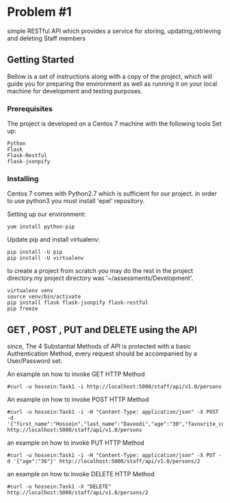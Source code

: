 # Problem #1

simple RESTful API which provides a service for storing, updating,retrieving and deleting Staff members

## Getting Started

Bellow is a set of instructions along with a copy of the project, which will guide you for preparing the environment as well as running it on your local machine for development and testing purposes.


### Prerequisites

The project is developed on a Centos 7 machine with the following tools Set up:

```
Python
Flask
Flask-Restful
flask-jsonpify

```

### Installing

Centos 7 comes with Python2.7 which is sufficient for our project. in order to use python3 you must install 'epel' repository.

Setting up our environment:

```
yum install python-pip
```

Update pip and install virtualenv:

```
pip install -U pip
pip install -U virtualenv
```
to create a project from scratch you may do the rest in the project directory.my project directory was '~/assessments/Development'.

```
virtualenv venv
source venv/bin/activate
pip install flask flask-jsonpify flask-restful
pip freeze

```

## GET , POST , PUT and DELETE using the API

since, The 4 Substantial Methods of API is protected with a basic Authentication Method, every request should be accompanied by a User/Password set.

An example on how to invoke GET HTTP Method

```
#curl -u hossein:Task1 -i http://localhost:5000/staff/api/v1.0/persons
```

An example on how to invoke POST HTTP Method

```
#curl -u hossein:Task1 -i -H "Content-Type: application/json" -X POST -d '{"first_name":"Hossein","last_name":"Davoodi","age":"30","favourite_colour":"Green"}' http://localhost:5000/staff/api/v1.0/persons
```
an example on how to invoke PUT HTTP Method

```
#curl -u hossein:Task1 -i -H "Content-Type: application/json" -X PUT -d '{"age":"36"}' http://localhost:5000/staff/api/v1.0/persons/2
```
an example on how to invoke DELETE HTTP Method
```
#curl -u hossein:Task1 -X "DELETE"  http://localhost:5000/staff/api/v1.0/persons/2
```

## 
